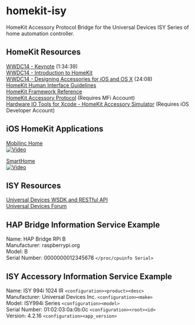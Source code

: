 homekit-isy
===========

HomeKit Accessory Protocol Bridge for the Universal Devices ISY Series of home automation controller.

HomeKit Resources
-----------------

[WWDC14 - Keynote](https://developer.apple.com/videos/wwdc/2014/?include=101#101) (1:34:39)  
[WWDC14 - Introduction to HomeKit](https://developer.apple.com/videos/wwdc/2014/?include=213#213)  
[WWDC14 - Designing Accessories for iOS and OS X](https://developer.apple.com/videos/wwdc/2014/?include=701#701) (24:08)  
[HomeKit Human Interface Guidelines](https://developer.apple.com/homekit/ui-guidelines/)  
[HomeKit Framework Reference](https://developer.apple.com/library/ios/documentation/HomeKit/Reference/HomeKit_Framework/)   
[HomeKit Accessory Protocol](https://idmsa.apple.com/IDMSWebAuth/classicLogin.html?appIdKey=393f377d512d857e3afd5b297af56b5e66825a22397b1b788e4bb6690994f4e2&sslEnabled=true&rv=1&path=/MFiWeb/signin.action) (Requires MFi Account)    
[Hardware IO Tools for Xcode - HomeKit Accessory Simulator](https://developer.apple.com/downloads/index.action) (Requires iOS Developer Account)  

iOS HomeKit Applications
------------------------
[Mobilinc Home](http://mobilinc.com)  
[![Video](http://img.youtube.com/vi/zKq7egvgbmU/hqdefault.jpg)](http://www.youtube.com/watch?v=zKq7egvgbmU)

[SmartHome](http://smarthome.com)  
[![Video](http://img.youtube.com/vi/l5UWvGjeuMc/hqdefault.jpg)](https://www.youtube.com/watch?v=l5UWvGjeuMc)

ISY Resources
-------------
[Universal Devices WSDK and RESTful API](http://www.universal-devices.com/developers/wsdk/)  
[Universal Devices Forum](http://forum.universal-devices.com)  

HAP Bridge Information Service Example  
--------------------------------------
Name: HAP Bridge RPi B  
Manufacturer: raspberrypi.org  
Model: B  
Serial Number: 0000000012345678 `</proc/cpuinfo Serial>`  

ISY Accessory Information Service Example  
-----------------------------------------
Name: ISY 994i 1024 IR `<configuration><product><desc>`   
Manufacturer: Universal Devices Inc. `<configuration><make>`   
Model: ISY994i Series `<configuration><model>`     
Serial Number: 01:02:03:0a:0b:0c `<configuration><root><id>`   
Version: 4.2.16 `<configuration><app_version>`   

















